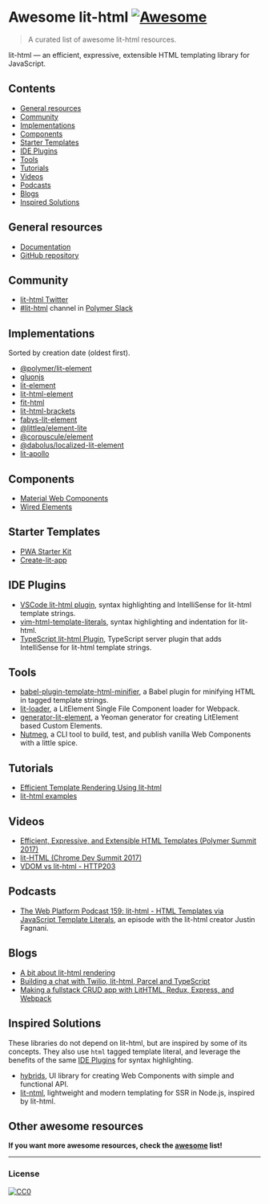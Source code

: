 # Awesome lit-html [![Awesome](https://cdn.rawgit.com/sindresorhus/awesome/d7305f38d29fed78fa85652e3a63e154dd8e8829/media/badge.svg)](https://github.com/sindresorhus/awesome)

> A curated list of awesome lit-html resources.

lit-html — an efficient, expressive, extensible HTML templating library for JavaScript.

## Contents

- [General resources](#general-resources)
- [Community](#community)
- [Implementations](#implementations)
- [Components](#components)
- [Starter Templates](#starter-templates)
- [IDE Plugins](#ide-plugins)
- [Tools](#tools)
- [Tutorials](#tutorials)
- [Videos](#videos)
- [Podcasts](#podcasts)
- [Blogs](#blogs)
- [Inspired Solutions](#inspired-solutions)

## General resources

- [Documentation](https://polymer.github.io/lit-html/)
- [GitHub repository](https://github.com/Polymer/lit-html)

## Community

- [lit-html Twitter](https://twitter.com/lit_html)
- [#lit-html](https://polymer.slack.com/archives/lit-html) channel in [Polymer Slack](https://polymer-slack.herokuapp.com/)

## Implementations

Sorted by creation date (oldest first).

- [@polymer/lit-element](https://github.com/Polymer/lit-element)
- [gluonjs](https://github.com/ruphin/gluonjs)
- [lit-element](https://github.com/DiiLord/lit-element)
- [lit-html-element](https://github.com/kenchris/lit-element)
- [fit-html](https://github.com/Festify/fit-html)
- [lit-html-brackets](https://github.com/bgotink/lit-html-brackets)
- [fabys-lit-element](https://github.com/fabysdev/fabys-lit-element)
- [@littleq/element-lite](https://github.com/tjmonsi/element-lite)
- [@corpuscule/element](https://github.com/corpusculejs/corpuscule)
- [@dabolus/localized-lit-element](https://github.com/Dabolus/localized-lit-element)
- [lit-apollo](https://github.com/bennypowers/lit-apollo)

## Components

- [Material Web Components](https://github.com/material-components/material-components-web-components)
- [Wired Elements](https://github.com/wiredjs/wired-elements)

## Starter Templates

- [PWA Starter Kit](https://github.com/Polymer/pwa-starter-kit)
- [Create-lit-app](https://github.com/thepassle/create-lit-app)

## IDE Plugins

- [VSCode lit-html plugin](https://github.com/mjbvz/vscode-lit-html), syntax highlighting and IntelliSense for lit-html template strings.
- [vim-html-template-literals](https://github.com/jonsmithers/vim-html-template-literals), syntax highlighting and indentation for lit-html.
- [TypeScript lit-html Plugin](https://github.com/Microsoft/typescript-lit-html-plugin), TypeScript server plugin that adds IntelliSense for lit-html template strings.

## Tools

- [babel-plugin-template-html-minifier](https://github.com/goto-bus-stop/babel-plugin-template-html-minifier), a Babel plugin for minifying
HTML in tagged template strings.
- [lit-loader](https://github.com/PolymerX/lit-loader), a LitElement Single File Component loader for Webpack.
- [generator-lit-element](https://github.com/sebs/generator-lit-element), a Yeoman generator for creating LitElement based Custom Elements.
- [Nutmeg](https://github.com/abraham/nutmeg-cli), a CLI tool to build, test, and publish vanilla Web Components with a little spice.

## Tutorials
- [Efficient Template Rendering Using lit-html](https://alligator.io/web-components/lit-html/)
- [lit-html examples](https://github.com/LarsDenBakker/lit-html-examples)

## Videos
- [Efficient, Expressive, and Extensible HTML Templates (Polymer Summit 2017)](https://www.youtube.com/watch?v=ruql541T7gc)
- [lit-HTML (Chrome Dev Summit 2017)](https://www.youtube.com/watch?v=Io6JjgckHbg)
- [VDOM vs lit-html - HTTP203](https://www.youtube.com/watch?v=uCHZJy2n8Qs)

## Podcasts
- [The Web Platform Podcast 159: lit-html - HTML Templates via JavaScript Template Literals](https://thewebplatformpodcast.com/159-lithtml-html-templates-via-javascript-template-literals),
an episode with the lit-html creator Justin Fagnani.

## Blogs
- [A bit about lit-html rendering](https://medium.com/@kennethrohde/a-bit-about-lit-html-rendering-2964c50ee56c)
- [Building a chat with Twilio, lit-html, Parcel and TypeScript](https://www.twilio.com/blog/2018/05/building-a-chat-with-twilio-lit-html-parcel-and-typescript.html)
- [Making a fullstack CRUD app with LitHTML, Redux, Express, and Webpack](https://medium.com/@pascalschilp/making-a-fullstack-crud-app-with-lithtml-redux-express-and-webpack-fe7e5cf8b3ef)

## Inspired Solutions

These libraries do not depend on lit-html, but are inspired by some of its concepts. They also use `html` tagged
template literal, and leverage the benefits of the same [IDE Plugins](#ide-plugins) for syntax highlighting.

- [hybrids](https://github.com/hybridsjs/hybrids), UI library for creating Web Components with simple and functional API.
- [lit-ntml](https://github.com/motss/lit-ntml), lightweight and modern templating for SSR in Node.js, inspired by lit-html.

## Other awesome resources
**If you want more awesome resources, check the [awesome](https://github.com/sindresorhus/awesome) list!**

---

### License

[![CC0](http://i.creativecommons.org/p/zero/1.0/88x31.png)](http://creativecommons.org/publicdomain/zero/1.0/)
